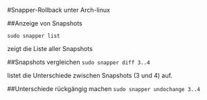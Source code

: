 #Snapper-Rollback unter Arch-linux

##Anzeige von Snapshots

`sudo snapper list`

zeigt die Liste aller Snapshots

##Snapshots vergleichen
`sudo snapper diff 3..4`

listet die Unterschiede zwischen Snapshots (3 und 4) auf.

##Unterschiede rückgängig machen
`sudo snapper undochange 3..4`
